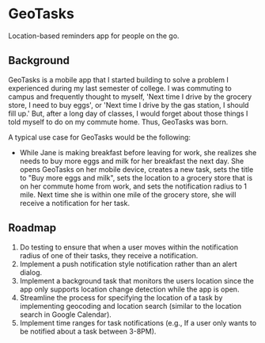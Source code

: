 # GeoTasks

Location-based reminders app for people on the go.

## Background

GeoTasks is a mobile app that I started building to solve a problem I experienced
during my last semester of college. I was commuting to campus and frequently thought
to myself, 'Next time I drive by the grocery store, I need to buy eggs', or 'Next time
I drive by the gas station, I should fill up.' But, after a long day of classes,
I would forget about those things I told myself to do on my commute home. Thus, GeoTasks
was born.

A typical use case for GeoTasks would be the following:
- While Jane is making breakfast before leaving for work, she realizes she needs to buy
more eggs and milk for her breakfast the next day. She opens GeoTasks on her mobile device,
creates a new task, sets the title to "Buy more eggs and milk", sets the location to a
grocery store that is on her commute home from work, and sets the notification radius to 1 mile.
Next time she is within one mile of the grocery store, she will receive a notification for her task.

## Roadmap

1. Do testing to ensure that when a user moves within the notification radius of
one of their tasks, they receive a notification.
2. Implement a push notification style notification rather than an alert dialog.
3. Implement a background task that monitors the users location since the app
only supports location change detection while the app is open.
4. Streamline the process for specifying the location of a task by implementing
geocoding and location search (similar to the location search in Google Calendar).
5. Implement time ranges for task notifications (e.g., If a user only wants to be
notified about a task between 3-8PM).
